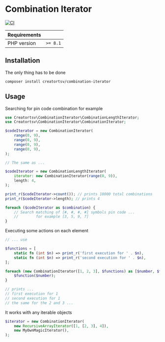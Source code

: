 # Combination Iterator

[![CI](https://github.com/creatortsv/combination-iterator/actions/workflows/php.yml/badge.svg?branch=main)](https://github.com/creatortsv/combination-iterator/actions/workflows/php.yml)

| Requirements |          |
| ------------ | -------- |
| PHP version  | `>= 8.1` |

## Installation
The only thing has to be done
```shell
composer install creatortsv/combination-iterator
```

## Usage

Searching for pin code combination for example

```php
use Creatortsv\CombinationIterator\CombinationLengthIterator;
use Creatortsv\CombinationIterator\CombinationIterator;

$codeIterator = new CombinationIterator(
    range(0, 9),
    range(0, 9),
    range(0, 9),
    range(0, 9),
);

// The same as ...

$codeIterator = new CombinationLengthIterator(
    iterator: new CombinationIterator(range(0, 9)),
    length: 4,
);

print_r($codeIterator->count()); // prints 10000 total combinations
print_r($codeIterator->length); // prints 4

foreach ($codeIterator as $combination) {
    // Search matching of [#, #, #, #] symbols pin code ...
    //        for example [3, 5, 9, 7]
}
```

Executing some actions on each element

```php
// ... use

$functions = [
    static fn (int $n) => print_r('first execution for ' . $n),
    static fn (int $n) => print_r('second execution for ' . $n),
];

foreach (new CombinationIterator([1, 2, 3], $functions) as [$number, $function]) {
    $function($number);
}

// prints ...
// first execution for 1
// second execution for 1
// the same for the 2 and 3 ...
```

It works with any iterable objects

```php
$iterator = new CombinationIterator(
    new RecursiveArrayIterator([1, [2, 3], 4]),
    new MyOwnMagicIterator(),
);
```
